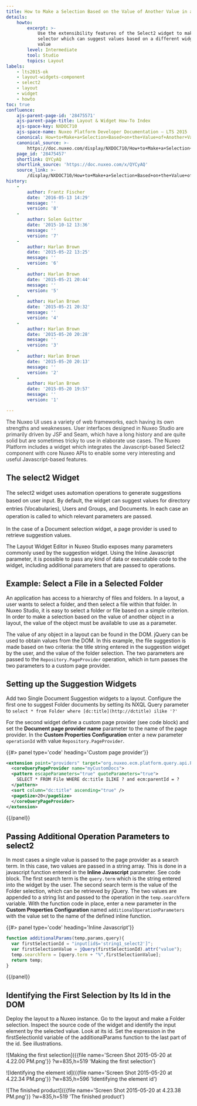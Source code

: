 ```yaml
---
title: How to Make a Selection Based on the Value of Another Value in a Layout
details:
    howto:
        excerpt: >-
            Use the extensibility features of the Select2 widget to make a
            selector which can suggest values based on a different widget's
            value
        level: Intermediate
        tool: Studio
        topics: Layout
labels:
    - lts2015-ok
    - layout-widgets-component
    - select2
    - layout
    - widget
    - howto
toc: true
confluence:
    ajs-parent-page-id: '28475571'
    ajs-parent-page-title: Layout & Widget How-To Index
    ajs-space-key: NXDOC710
    ajs-space-name: Nuxeo Platform Developer Documentation — LTS 2015
    canonical: How+to+Make+a+Selection+Based+on+the+Value+of+Another+Value+in+a+Layout
    canonical_source: >-
        https://doc.nuxeo.com/display/NXDOC710/How+to+Make+a+Selection+Based+on+the+Value+of+Another+Value+in+a+Layout
    page_id: '28475457'
    shortlink: QYCyAQ
    shortlink_source: 'https://doc.nuxeo.com/x/QYCyAQ'
    source_link: >-
        /display/NXDOC710/How+to+Make+a+Selection+Based+on+the+Value+of+Another+Value+in+a+Layout
history:
    - 
        author: Frantz Fischer
        date: '2016-05-13 14:29'
        message: ''
        version: '8'
    - 
        author: Solen Guitter
        date: '2015-10-12 13:36'
        message: ''
        version: '7'
    - 
        author: Harlan Brown
        date: '2015-05-22 13:25'
        message: ''
        version: '6'
    - 
        author: Harlan Brown
        date: '2015-05-21 20:44'
        message: ''
        version: '5'
    - 
        author: Harlan Brown
        date: '2015-05-21 20:32'
        message: ''
        version: '4'
    - 
        author: Harlan Brown
        date: '2015-05-20 20:28'
        message: ''
        version: '3'
    - 
        author: Harlan Brown
        date: '2015-05-20 20:13'
        message: ''
        version: '2'
    - 
        author: Harlan Brown
        date: '2015-05-20 19:57'
        message: ''
        version: '1'

---
```

<span style="color: rgb(51,51,51);">The Nuxeo UI uses a variety of web frameworks, each having its own strengths and weaknesses. User interfaces designed in Nuxeo Studio are primarily driven by JSF and Seam, which have a long history and are quite solid but are sometimes tricky to use in elaborate use cases. The Nuxeo Platform includes a widget which integrates the Javascript-based Select2 component with core Nuxeo APIs to enable some very interesting and useful Javascript-based features.</span>

## The select2 Widget

<span class="s1" style="line-height: 21.58px;">The select2 widget uses automation operations to generate suggestions based on user input. By default, the widget can suggest values for directory entries (Vocabularies), Users and Groups, and Documents. In each case an operation is called to which relevant parameters are passed.</span>&nbsp;

<span class="s1">In the case of a Document selection widget, a page provider is used to retrieve suggestion values.</span>

The Layout Widget Editor in Nuxeo Studio exposes many parameters commonly used by the suggestion widget. Using the Inline Javascript parameter, it is possible to pass any kind of data or executable code to the widget, including additional parameters that are passed to operations.

## <span class="s1">Example:&nbsp;</span>Select a File in a Selected Folder

<span class="s1">An application has access to a hierarchy of files and folders. In a layout, a user wants to select a folder, and then select a file within that folder. In Nuxeo Studio, it is easy to select a folder or file based on a simple criterion. In order to make a selection based on the value of another object in a layout, the value of the object must be available to use as a parameter.</span>

<span class="s1">The value of any object in a layout can be found in the DOM. jQuery can be used to obtain values from the DOM. In this example, the file suggestion is made based on two criteria: the title string entered in the suggestion widget by the user, and the value of the folder selection. The two parameters are passed to the `Repository.PageProvider` operation, which in turn passes the two parameters to a custom page provider.</span>

## <span class="s1">Setting up the Suggestion Widgets</span>&nbsp;

<span class="s1">Add two Single Document Suggestion widgets to a layout. Configure the first one to suggest Folder documents by setting its NXQL Query parameter to `select * from Folder where [dc:title](http://dctitle) ilike '?'`</span>

<span class="s1">For the second widget define a custom page provider (see code block) and set the **Document page provider name** parameter to the name of the page provider. In the **Custom Properties Configuration** enter a new parameter `operationId` with value `Repository.PageProvider`.</span>

{{#> panel type='code' heading='Custom page provider'}}

```xml
<extension point="providers" target="org.nuxeo.ecm.platform.query.api.PageProviderService">
  <coreQueryPageProvider name="myCustomDocs">
  <pattern escapeParameters="true" quoteParameters="true">
    SELECT * FROM File WHERE dc:title ILIKE ? and ecm:parentId = ?
  </pattern>
  <sort column="dc:title" ascending="true" />
  <pageSize>20</pageSize>
  </coreQueryPageProvider>
</extension>
```

{{/panel}}

## <span style="color: rgb(0,0,0);">Passing Additional Operation Parameters to select2</span>

<span class="s1">In most cases a single value is passed to the page provider as a search term. In this case, two values are passed in a string array. This is done in a javascript function entered in the **Inline Javascript** parameter. See code block. The first search term is the `query.term` which is the string entered into the widget by the user. The second search term is the value of the Folder selection, which can be retrieved by jQuery. The two values are appended to a stri</span>ng list and passed to the operation in the `temp.searchTerm` variable. With the function code in place, enter a new parameter in the **Custom Properties Configuration** named `additionalOperationParameters` with the value set to the name of the defined inline function.&nbsp;

{{#> panel type='code' heading='Inline Javascript'}}

```js
function additionalParams(temp,params,query){
  var firstSelectionId = "input[id$='string1_select2']";
  var firstSelectionValue = jQuery(firstSelectionId).attr("value");
  temp.searchTerm = [query.term + "%",firstSelectionValue];
  return temp;
}
```

{{/panel}}

## Identifying the First Selection by Its Id in the DOM

<span class="s1">Deploy the layout to a Nuxeo instance. Go to the layout and make a Folder selection. Inspect the source code of the widget and identify the input element by the selected value. Look at its id. Set the expression in the firstSelectionId variable of the additionalParams function to the last part of the id. See illustrations.</span>

<span class="s1">![Making the first selection]({{file name='Screen Shot 2015-05-20 at 4.22.00 PM.png'}} ?w=835,h=519 'Making the first selection')
</span>

<span class="s1">![Identifying the element id]({{file name='Screen Shot 2015-05-20 at 4.22.34 PM.png'}} ?w=835,h=596 'Identifying the element id')</span>

<span class="s1">![The finished product]({{file name='Screen Shot 2015-05-20 at 4.23.38 PM.png'}} ?w=835,h=519 'The finished product')
</span>